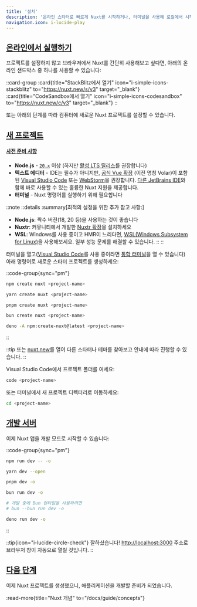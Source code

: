 ```yaml
---
title: '설치'
description: '온라인 스타터로 빠르게 Nuxt를 시작하거나, 터미널을 사용해 로컬에서 시작하세요.'
navigation.icon: i-lucide-play
---
```


## [온라인에서 실행하기](#play-online)

프로젝트를 설정하지 않고 브라우저에서 Nuxt를 간단히 사용해보고 싶다면, 아래의 온라인 샌드박스 중 하나를 사용할 수 있습니다:

::card-group
  :card{title="StackBlitz에서 열기" icon="i-simple-icons-stackblitz" to="https://nuxt.new/s/v3" target="_blank"}
  :card{title="CodeSandbox에서 열기" icon="i-simple-icons-codesandbox" to="https://nuxt.new/c/v3" target="_blank"}
::

또는 아래의 단계를 따라 컴퓨터에 새로운 Nuxt 프로젝트를 설정할 수 있습니다.

## [새 프로젝트](#new-project)

<!-- TODO: need to fix upstream in nuxt/nuxt.com -->
<!-- markdownlint-disable-next-line MD001 -->
#### [사전 준비 사항](#prerequisites)

- **Node.js** - [`20.x`](https://nodejs.org/en) 이상 (하지만 [활성 LTS 릴리스](https://github.com/nodejs/release#release-schedule)를 권장합니다)
- **텍스트 에디터** - IDE는 필수가 아니지만, [공식 Vue 확장](https://marketplace.visualstudio.com/items?itemName=Vue.volar) (이전 명칭 Volar)이 포함된 [Visual Studio Code](https://code.visualstudio.com/) 또는 [WebStorm](https://www.jetbrains.com/webstorm/)을 권장합니다. [다른 JetBrains IDE](https://www.jetbrains.com/ides/)와 함께 바로 사용할 수 있는 훌륭한 Nuxt 지원을 제공합니다.
- **터미널** - Nuxt 명령어를 실행하기 위해 필요합니다

::note
  ::details
  :summary[최적의 설정을 위한 추가 참고 사항:]
  - **Node.js**: 짝수 버전(18, 20 등)을 사용하는 것이 좋습니다
  - **Nuxtr**: 커뮤니티에서 개발한 [Nuxtr 확장](https://marketplace.visualstudio.com/items?itemName=Nuxtr.nuxtr-vscode)을 설치하세요
  - **WSL**: Windows를 사용 중이고 HMR이 느리다면, [WSL(Windows Subsystem for Linux)](https://docs.microsoft.com/en-us/windows/wsl/install)을 사용해보세요. 일부 성능 문제를 해결할 수 있습니다.
  ::
::

터미널을 열고([Visual Studio Code](https://code.visualstudio.com)를 사용 중이라면 [통합 터미널](https://code.visualstudio.com/docs/editor/integrated-terminal)을 열 수 있습니다) 아래 명령어로 새로운 스타터 프로젝트를 생성하세요:

::code-group{sync="pm"}

```bash [npm]
npm create nuxt <project-name>
```

```bash [yarn]
yarn create nuxt <project-name>
```

```bash [pnpm]
pnpm create nuxt <project-name>
```

```bash [bun]
bun create nuxt <project-name>
```

```bash [deno]
deno -A npm:create-nuxt@latest <project-name>
```

::

::tip
또는 [nuxt.new](https://nuxt.new)를 열어 다른 스타터나 테마를 찾아보고 안내에 따라 진행할 수 있습니다.
::

Visual Studio Code에서 프로젝트 폴더를 여세요:

```bash [Terminal]
code <project-name>
```

또는 터미널에서 새 프로젝트 디렉터리로 이동하세요:

```bash
cd <project-name>
```

## [개발 서버](#development-server)

이제 Nuxt 앱을 개발 모드로 시작할 수 있습니다:

::code-group{sync="pm"}

```bash [npm]
npm run dev -- -o
```

```bash [yarn]
yarn dev --open
```

```bash [pnpm]
pnpm dev -o
```

```bash [bun]
bun run dev -o

# 개발 중에 Bun 런타임을 사용하려면
# bun --bun run dev -o
```

```bash [deno]
deno run dev -o
```
::

::tip{icon="i-lucide-circle-check"}
잘하셨습니다! <http://localhost:3000> 주소로 브라우저 창이 자동으로 열릴 것입니다.
::

## [다음 단계](#next-steps)

이제 Nuxt 프로젝트를 생성했으니, 애플리케이션을 개발할 준비가 되었습니다.

:read-more{title="Nuxt 개념" to="/docs/guide/concepts"}
